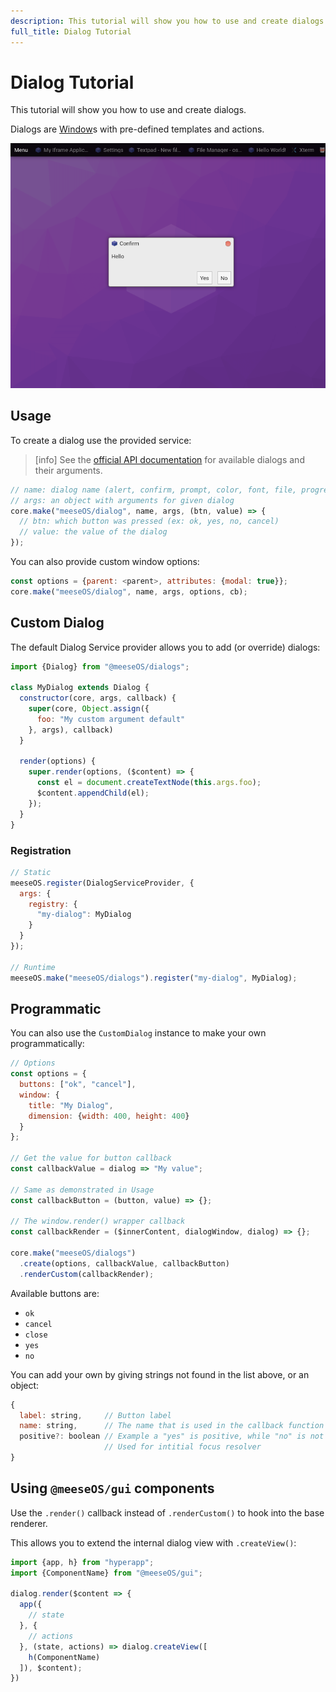 ```yaml
---
description: This tutorial will show you how to use and create dialogs.
full_title: Dialog Tutorial
---
```


# Dialog Tutorial

This tutorial will show you how to use and create dialogs.

Dialogs are [Window](../window/README.md)s with pre-defined templates and actions.

![Example](example.png)

## Usage

To create a dialog use the provided service:

> [info] See the [official API documentation](https://meeseOS.github.io/meeseOS-manual/api/dialogs/)
> for available dialogs and their arguments.

```javascript
// name: dialog name (alert, confirm, prompt, color, font, file, progress)
// args: an object with arguments for given dialog
core.make("meeseOS/dialog", name, args, (btn, value) => {
  // btn: which button was pressed (ex: ok, yes, no, cancel)
  // value: the value of the dialog
});
```

You can also provide custom window options:

```javascript
const options = {parent: <parent>, attributes: {modal: true}};
core.make("meeseOS/dialog", name, args, options, cb);
```

## Custom Dialog

The default Dialog Service provider allows you to add (or override) dialogs:

```javascript
import {Dialog} from "@meeseOS/dialogs";

class MyDialog extends Dialog {
  constructor(core, args, callback) {
    super(core, Object.assign({
      foo: "My custom argument default"
    }, args), callback)
  }

  render(options) {
    super.render(options, ($content) => {
      const el = document.createTextNode(this.args.foo);
      $content.appendChild(el);
    });
  }
}
```

### Registration

```javascript
// Static
meeseOS.register(DialogServiceProvider, {
  args: {
    registry: {
      "my-dialog": MyDialog
    }
  }
});

// Runtime
meeseOS.make("meeseOS/dialogs").register("my-dialog", MyDialog);
```

## Programmatic

You can also use the `CustomDialog` instance to make your own programmatically:

```javascript
// Options
const options = {
  buttons: ["ok", "cancel"],
  window: {
    title: "My Dialog",
    dimension: {width: 400, height: 400}
  }
};

// Get the value for button callback
const callbackValue = dialog => "My value";

// Same as demonstrated in Usage
const callbackButton = (button, value) => {};

// The window.render() wrapper callback
const callbackRender = ($innerContent, dialogWindow, dialog) => {};

core.make("meeseOS/dialogs")
  .create(options, callbackValue, callbackButton)
  .renderCustom(callbackRender);
```

Available buttons are:

* `ok`
* `cancel`
* `close`
* `yes`
* `no`

You can add your own by giving strings not found in the list above, or an object:

```javascript
{
  label: string,     // Button label
  name: string,      // The name that is used in the callback function
  positive?: boolean // Example a "yes" is positive, while "no" is not
                     // Used for intitial focus resolver
}
```

## Using `@meeseOS/gui` components

Use the `.render()` callback instead of `.renderCustom()` to hook into the base renderer.

This allows you to extend the internal dialog view with `.createView()`:

```javascript
import {app, h} from "hyperapp";
import {ComponentName} from "@meeseOS/gui";

dialog.render($content => {
  app({
    // state
  }, {
    // actions
  }, (state, actions) => dialog.createView([
    h(ComponentName)
  ]), $content);
})
```
